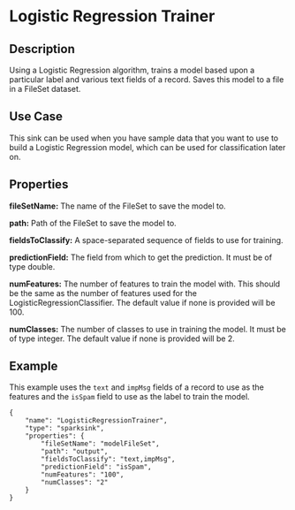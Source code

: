 # Logistic Regression Trainer


Description
-----------
Using a Logistic Regression algorithm, trains a model based upon a particular label and various text fields of a record.
Saves this model to a file in a FileSet dataset.

Use Case
--------
This sink can be used when you have sample data that you want to use to build a Logistic Regression model, which
can be used for classification later on.

Properties
----------
**fileSetName:** The name of the FileSet to save the model to.

**path:** Path of the FileSet to save the model to.

**fieldsToClassify:** A space-separated sequence of fields to use for training.

**predictionField:** The field from which to get the prediction. It must be of type double.

**numFeatures:** The number of features to train the model with. This should be the same as the number of features
used for the LogisticRegressionClassifier. The default value if none is provided will be 100.

**numClasses:** The number of classes to use in training the model. It must be of type integer. The default value
if none is provided will be 2.

Example
-------
This example uses the ``text`` and ``impMsg`` fields of a record to use as the features and the ``isSpam`` field to use
as the label to train the model.

    {
        "name": "LogisticRegressionTrainer",
        "type": "sparksink",
        "properties": {
            "fileSetName": "modelFileSet",
            "path": "output",
            "fieldsToClassify": "text,impMsg",
            "predictionField": "isSpam",
            "numFeatures": "100",
            "numClasses": "2"
        }
    }
